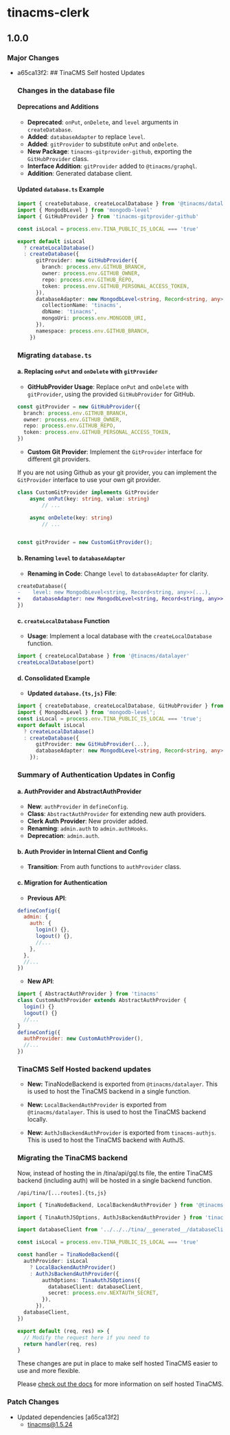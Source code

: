 # tinacms-clerk

## 1.0.0

### Major Changes

- a65ca13f2: ## TinaCMS Self hosted Updates

  ### Changes in the database file

  #### Deprecations and Additions

  - **Deprecated**: `onPut`, `onDelete`, and `level` arguments in `createDatabase`.
  - **Added**: `databaseAdapter` to replace `level`.
  - **Added**: `gitProvider` to substitute `onPut` and `onDelete`.
  - **New Package**: `tinacms-gitprovider-github`, exporting the `GitHubProvider` class.
  - **Interface Addition**: `gitProvider` added to `@tinacms/graphql`.
  - **Addition**: Generated database client.

  #### Updated `database.ts` Example

  ```typescript
  import { createDatabase, createLocalDatabase } from '@tinacms/datalayer'
  import { MongodbLevel } from 'mongodb-level'
  import { GitHubProvider } from 'tinacms-gitprovider-github'

  const isLocal = process.env.TINA_PUBLIC_IS_LOCAL === 'true'

  export default isLocal
    ? createLocalDatabase()
    : createDatabase({
        gitProvider: new GitHubProvider({
          branch: process.env.GITHUB_BRANCH,
          owner: process.env.GITHUB_OWNER,
          repo: process.env.GITHUB_REPO,
          token: process.env.GITHUB_PERSONAL_ACCESS_TOKEN,
        }),
        databaseAdapter: new MongodbLevel<string, Record<string, any>>({
          collectionName: 'tinacms',
          dbName: 'tinacms',
          mongoUri: process.env.MONGODB_URI,
        }),
        namespace: process.env.GITHUB_BRANCH,
      })
  ```

  ### Migrating `database.ts`

  #### a. Replacing `onPut` and `onDelete` with `gitProvider`

  - **GitHubProvider Usage**: Replace `onPut` and `onDelete` with `gitProvider`, using the provided `GitHubProvider` for GitHub.

  ```typescript
  const gitProvider = new GitHubProvider({
    branch: process.env.GITHUB_BRANCH,
    owner: process.env.GITHUB_OWNER,
    repo: process.env.GITHUB_REPO,
    token: process.env.GITHUB_PERSONAL_ACCESS_TOKEN,
  })
  ```

  - **Custom Git Provider**: Implement the `GitProvider` interface for different git providers.

  If you are not using Github as your git provider, you can implement the `GitProvider` interface to use your own git provider.

  ```typescript
  class CustomGitProvider implements GitProvider
      async onPut(key: string, value: string)
          // ...

      async onDelete(key: string)
          // ...


  const gitProvider = new CustomGitProvider();
  ```

  #### b. Renaming `level` to `databaseAdapter`

  - **Renaming in Code**: Change `level` to `databaseAdapter` for clarity.

  ```diff
  createDatabase({
  -    level: new MongodbLevel<string, Record<string, any>>(...),
  +    databaseAdapter: new MongodbLevel<string, Record<string, any>>(...),
  })
  ```

  #### c. `createLocalDatabase` Function

  - **Usage**: Implement a local database with the `createLocalDatabase` function.

  ```typescript
  import { createLocalDatabase } from '@tinacms/datalayer'
  createLocalDatabase(port)
  ```

  #### d. Consolidated Example

  - **Updated `database.{ts,js}` File**:

  ```typescript
  import { createDatabase, createLocalDatabase, GitHubProvider } from '@tinacms/datalayer';
  import { MongodbLevel } from 'mongodb-level';
  const isLocal = process.env.TINA_PUBLIC_IS_LOCAL === 'true';
  export default isLocal
    ? createLocalDatabase()
    : createDatabase({
        gitProvider: new GitHubProvider(...),
        databaseAdapter: new MongodbLevel<string, Record<string, any>>(...),
      });
  ```

  ### Summary of Authentication Updates in Config

  #### a. AuthProvider and AbstractAuthProvider

  - **New**: `authProvider` in `defineConfig`.
  - **Class**: `AbstractAuthProvider` for extending new auth providers.
  - **Clerk Auth Provider**: New provider added.
  - **Renaming**: `admin.auth` to `admin.authHooks`.
  - **Deprecation**: `admin.auth`.

  #### b. Auth Provider in Internal Client and Config

  - **Transition**: From auth functions to `authProvider` class.

  #### c. Migration for Authentication

  - **Previous API**:

  ```javascript
  defineConfig({
    admin: {
      auth: {
        login() {},
        logout() {},
        //...
      },
    },
    //...
  })
  ```

  - **New API**:

  ```javascript
  import { AbstractAuthProvider } from 'tinacms'
  class CustomAuthProvider extends AbstractAuthProvider {
    login() {}
    logout() {}
    //...
  }
  defineConfig({
    authProvider: new CustomAuthProvider(),
    //...
  })
  ```

  ### TinaCMS Self Hosted backend updates

  - **New:** TinaNodeBackend is exported from `@tinacms/datalayer`. This is used to host the TinaCMS backend in a single function.
  - **New:** `LocalBackendAuthProvider` is exported from `@tinacms/datalayer`. This is used to host the TinaCMS backend locally.

  - **New:** `AuthJsBackendAuthProvider` is exported from `tinacms-authjs`. This is used to host the TinaCMS backend with AuthJS.

  ### Migrating the TinaCMS backend

  Now, instead of hosting the in /tina/api/gql.ts file, the entire TinaCMS backend (including auth) will be hosted in a single backend function.

  `/api/tina/[...routes].{ts,js}`

  ```typescript
  import { TinaNodeBackend, LocalBackendAuthProvider } from '@tinacms/datalayer'

  import { TinaAuthJSOptions, AuthJsBackendAuthProvider } from 'tinacms-authjs'

  import databaseClient from '../../../tina/__generated__/databaseClient'

  const isLocal = process.env.TINA_PUBLIC_IS_LOCAL === 'true'

  const handler = TinaNodeBackend({
    authProvider: isLocal
      ? LocalBackendAuthProvider()
      : AuthJsBackendAuthProvider({
          authOptions: TinaAuthJSOptions({
            databaseClient: databaseClient,
            secret: process.env.NEXTAUTH_SECRET,
          }),
        }),
    databaseClient,
  })

  export default (req, res) => {
    // Modify the request here if you need to
    return handler(req, res)
  }
  ```

  These changes are put in place to make self hosted TinaCMS easier to use and more flexible.

  Please [check out the docs](https://tina.io/docs/self-hosted/overview) for more information on self hosted TinaCMS.

### Patch Changes

- Updated dependencies [a65ca13f2]
  - tinacms@1.5.24
